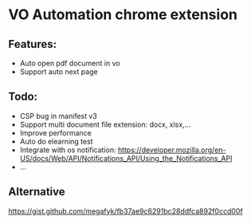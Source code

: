 # VO Automation chrome extension

## Features:
- Auto open pdf document in vo
- Support auto next page

## Todo:
- CSP bug in manifest v3
- Support multi document file extension: docx, xlsx,...
- Improve performance
- Auto do elearning test
- Integrate with os notification:
https://developer.mozilla.org/en-US/docs/Web/API/Notifications_API/Using_the_Notifications_API
- ...

## Alternative
https://gist.github.com/megafyk/fb37ae9c6291bc28ddfca892f0ccd00f